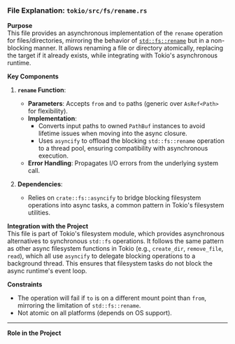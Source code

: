 ### File Explanation: `tokio/src/fs/rename.rs`

**Purpose**  
This file provides an asynchronous implementation of the `rename` operation for files/directories, mirroring the behavior of [`std::fs::rename`](https://doc.rust-lang.org/std/fs/fn.rename.html) but in a non-blocking manner. It allows renaming a file or directory atomically, replacing the target if it already exists, while integrating with Tokio's asynchronous runtime.

**Key Components**  
1. **`rename` Function**:
   - **Parameters**: Accepts `from` and `to` paths (generic over `AsRef<Path>` for flexibility).
   - **Implementation**:
     - Converts input paths to owned `PathBuf` instances to avoid lifetime issues when moving into the async closure.
     - Uses `asyncify` to offload the blocking `std::fs::rename` operation to a thread pool, ensuring compatibility with asynchronous execution.
   - **Error Handling**: Propagates I/O errors from the underlying system call.

2. **Dependencies**:
   - Relies on `crate::fs::asyncify` to bridge blocking filesystem operations into async tasks, a common pattern in Tokio's filesystem utilities.

**Integration with the Project**  
This file is part of Tokio's filesystem module, which provides asynchronous alternatives to synchronous `std::fs` operations. It follows the same pattern as other async filesystem functions in Tokio (e.g., `create_dir`, `remove_file`, `read`), which all use `asyncify` to delegate blocking operations to a background thread. This ensures that filesystem tasks do not block the async runtime's event loop.

**Constraints**  
- The operation will fail if `to` is on a different mount point than `from`, mirroring the limitation of `std::fs::rename`.
- Not atomic on all platforms (depends on OS support).

---

**Role in the Project**  